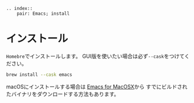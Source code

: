 ```{eval-rst}
.. index::
    pair: Emacs; install
```

# インストール

``Homebre``でインストールします。
GUI版を使いたい場合は必ず``--cask``をつけてください。

```bash
brew install --cask emacs
```

macOSにインストールする場合は
[Emacs for MacOSX](https://emacsformacosx.com)から
すでにビルドされたバイナリをダウンロードする方法もあります。

